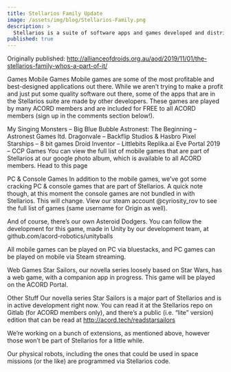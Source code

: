 ```yaml
---
title: Stellarios Family Update
image: /assets/img/blog/Stellarios-Family.png
description: >
  Stellarios is a suite of software apps and games developed and distributed by ACORD Corporation. This software includes control units for our robots as well as extensions for applications such as firefox, chrome and visual studio. We release a number of games as well, and we’re working on a few right now: Star Sailors & Asteroid Dodgers. So here’s who’s a part of the Stellarios family, and what the current state of development is.
published: true
--- 
```


Originally published: http://allianceofdroids.org.au/aod/2019/11/01/the-stellarios-family-whos-a-part-of-it/

Games
Mobile Games
Mobile games are some of the most profitable and best-designed applications out there. While we aren’t trying to make a profit and just put some quality software out there, some of the apps that are in the Stellarios suite are made by other developers. These games are played by many ACORD members and are included for FREE to all ACORD members (sign up in the comments section below!).

My Singing Monsters – Big Blue Bubble
Astronest: The Beginning – Astronest Games ltd.
Dragonvale – Backflip Studios & Hasbro
Pixel Starships – 8 bit games
Droid Inventor – Littlebits
Replika.ai
Eve Portal 2019 – CCP Games
You can view the full list of mobile games that are part of Stellarios at our google photo album, which is available to all ACORD members. Head to this page

PC & Console Games
In addition to the mobile games, we’ve got some cracking PC & console games that are part of Stellarios. A quick note though, at this moment the console games are not bundled in with Stellarios. This will change. View our steam account @cyriosity_rov to see the full list of games (same username for Origin as well).

And of course, there’s our own Asteroid Dodgers. You can follow the development for this game, made in Unity by our development team, at github.com/acord-robotics/unityballs

All mobile games can be played on PC via bluestacks, and PC games can be played on mobile via Steam streaming.

Web Games
Star Sailors, our novella series loosely based on Star Wars, has a web game, with a companion app in progress. This game will be played on the ACORD Portal.

Other Stuff
Our novella series Star Sailors is a major part of Stellarios and is in active development right now. You can read it at the Stellarios repo on Gitlab (for ACORD members only), and there’s a public (i.e. “lite” version) edition that can be read at http://acord.tech/readstarsailors

We’re working on a bunch of extensions, as mentioned above, however those won’t be part of Stellarios for a little while.

Our physical robots, including the ones that could be used in space missions (or the like) are programmed via Stellarios code.
